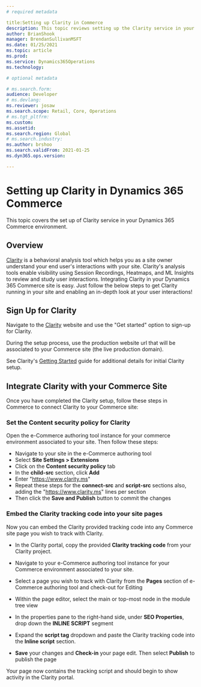 ```yaml
---
# required metadata

title:Setting up Clarity in Commerce
description: This topic reviews setting up the Clarity service in your Dynamics 365 Commerce environment.
author: BrianShook
manager: BrendanSullivanMSFT
ms.date: 01/25/2021
ms.topic: article
ms.prod: 
ms.service: Dynamics365Operations
ms.technology: 

# optional metadata

# ms.search.form: 
audience: Developer
# ms.devlang: 
ms.reviewer: josaw
ms.search.scope: Retail, Core, Operations
# ms.tgt_pltfrm: 
ms.custom: 
ms.assetid: 
ms.search.region: Global
# ms.search.industry: 
ms.author: brshoo
ms.search.validFrom: 2021-01-25
ms.dyn365.ops.version: 

---
```


# Setting up Clarity in Dynamics 365 Commerce

This topic covers the set up of Clarity service in your Dynamics 365 Commerce environment. 

## Overview

[Clarity](https://clarity.microsoft.com/) is a behavioral analysis tool which helps you as a site owner understand your end user's interactions with your site. Clarity's analysis tools enable visibility using Session Recordings, Heatmaps, and ML Insights to review and study user interactions. Integrating Clarity in your Dynamics 365 Commerce site is easy. Just follow the below steps to get Clarity running in your site and enabling an in-depth look at your user interactions!

## Sign Up for Clarity

Navigate to the [Clarity](https://clarity.microsoft.com/) website and use the "Get started" option to sign-up for Clarity. 

During the setup process, use the production website url that will be associated to your Commerce site (the live production domain).

See Clarity's [Getting Started](https://docs.microsoft.com/en-us/clarity/getting-started) guide for additional details for initial Clarity setup.

## Integrate Clarity with your Commerce Site

Once you have completed the Clarity setup, follow these steps in Commerce to connect Clarity to your Commerce site:



### Set the Content security policy for Clarity

Open the e-Commerce authoring tool instance for your commerce environment associated to your site. Then follow these steps:

- Navigate to your site in the e-Commerce authoring tool
- Select **Site Settings > Extensions**
- Click on the **Content security policy** tab
- In the **child-src** section, click **Add**
- Enter "https://www.clarity.ms"
- Repeat these steps for the **connect-src** and **script-src** sections also, adding the "https://www.clarity.ms" lines per section
- Then click the **Save and Publish** button to commit the changes



### Embed the Clarity tracking code into your site pages

Now you can embed the Clarity provided tracking code into any Commerce site page you wish to track with Clarity.

- In the Clarity portal, copy the provided **Clarity tracking code** from your Clarity project.

- Navigate to your e-Commerce authoring tool instance for your Commerce environment associated to your site.
- Select a page you wish to track with Clarity from the **Pages** section of e-Commerce authoring tool and check-out for Editing
- Within the page editor, select the main or top-most node in the module tree view
- In the properties pane to the right-hand side, under **SEO Properties**, drop down the **INLINE SCRIPT** segment
- Expand the **script tag** dropdown and paste the Clarity tracking code into the **Inline script** section.
- **Save** your changes and **Check-in** your page edit. Then select **Publish** to publish the page

Your page now contains the tracking script and should begin to show activity in the Clarity portal.



